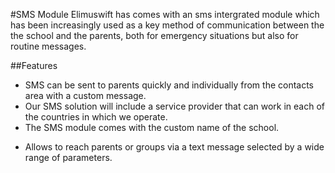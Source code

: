#SMS Module
Elimuswift has comes with an sms intergrated module which has been increasingly used as a key method of communication between the the school and the parents, both for emergency situations but also for routine messages.

##Features
- SMS can be sent to parents quickly and individually from the contacts area with a custom message.
- Our SMS solution will include a service provider that can work in each of the countries in which we operate.
- The SMS module comes with the custom name of the school.
 
* Allows to reach parents or groups via a text message selected by a wide range of parameters. 